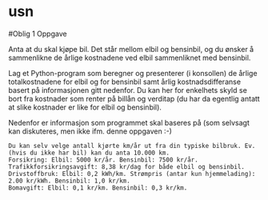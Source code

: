 # usn

#Oblig 1
Oppgave

Anta at du skal kjøpe bil. Det står mellom elbil og bensinbil, og du ønsker å sammenlikne de årlige kostnadene ved elbil sammenliknet med bensinbil.

Lag et Python-program som beregner og presenterer (i konsollen) de årlige totalkostnadene for elbil og for bensinbil samt årlig kostnadsdifferanse basert på informasjonen gitt nedenfor. Du kan her for enkelhets skyld se bort fra kostnader som renter på billån og verditap (du har da egentlig antatt at slike kostnader er like for elbil og bensinbil).

Nedenfor er informasjon som programmet skal baseres på (som selvsagt kan diskuteres, men ikke ifm. denne oppgaven :-)

    Du kan selv velge antall kjørte km/år ut fra din typiske bilbruk. Ev. (hvis du ikke har bil) kan du anta 10.000 km.
    Forsikring: Elbil: 5000 kr/år. Bensinbil: 7500 kr/år.
    Trafikkforsikringsavgift: 8,38 kr/dag for både elbil og bensinbil.
    Drivstoffbruk: Elbil: 0,2 kWh/km. Strømpris (antar kun hjemmelading): 2.00 kr/kWh. Bensinbil: 1,0 kr/km.
    Bomavgift: Elbil: 0,1 kr/km. Bensinbil: 0,3 kr/km.
